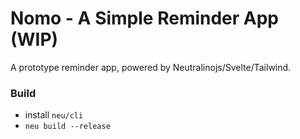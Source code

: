 # Nomo - A Simple Reminder App (WIP)

A prototype reminder app, powered by Neutralinojs/Svelte/Tailwind.


### Build
- install `neu/cli`
- `neu build --release`